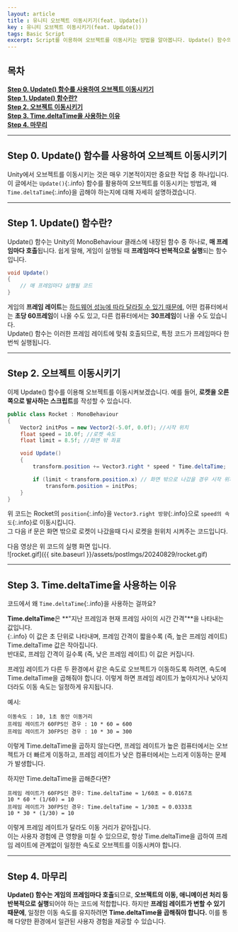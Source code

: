 ```yaml
---
layout: article 
title : 유니티 오브젝트 이동시키기(feat. Update())
key : 유니티 오브젝트 이동시키기(feat. Update())
tags: Basic Script 
excerpt: Script를 이용하여 오브젝트를 이동시키는 방법을 알아봅니다. Update() 함수의 원리와 사용 방법을 알아봅니다.
---
```


## 목차
**[Step 0. Update() 함수를 사용하여 오브젝트 이동시키기](#step-0-update-함수를-사용하여-오브젝트-이동시키기)**<br/>
**[Step 1. Update() 함수란?](#step-1-update-함수란)**<br/>
**[Step 2. 오브젝트 이동시키기](#step-2-오브젝트-이동시키기)**<br/>
**[Step 3. Time.deltaTime을 사용하는 이유](#step-3-timedeltatime을-사용하는-이유)**<br/>
**[Step 4. 마무리](#step-4-마무리)**<br/>

---
## Step 0. Update() 함수를 사용하여 오브젝트 이동시키기 

Unity에서 오브젝트를 이동시키는 것은 매우 기본적이지만 중요한 작업 중 하나입니다. 
이 글에서는 `Update()`{:.info} 함수를 활용하여 오브젝트를 이동시키는 방법과, 왜 `Time.deltaTime`{:.info}을 곱해야 하는지에 대해 자세히 설명하겠습니다.

---
## Step 1. Update() 함수란?

Update() 함수는 Unity의 MonoBehaviour 클래스에 내장된 함수 중 하나로, **매 프레임마다 호출**됩니다. 
쉽게 말해, 게임이 실행될 때 **프레임마다 반복적으로 실행**되는 함수입니다.

```cs
void Update()
{
    // 매 프레임마다 실행될 코드
}
```

게임의 **프레임 레이트**는 <u>하드웨어 성능에 따라 달라질 수 있기 때문에</u>, 어떤 컴퓨터에서는 **초당 60프레임**이 나올 수도 있고, 다른 컴퓨터에서는 **30프레임**이 나올 수도 있습니다.     
Update() 함수는 이러한 프레임 레이트에 맞춰 호출되므로, 특정 코드가 프레임마다 한 번씩 실행됩니다.

---
## Step 2. 오브젝트 이동시키기

이제 Update() 함수를 이용해 오브젝트를 이동시켜보겠습니다. 
예를 들어, **로켓을 오른쪽으로 발사하는 스크립트**를 작성할 수 있습니다.

```cs
public class Rocket : MonoBehaviour
{
    Vector2 initPos = new Vector2(-5.0f, 0.0f); //시작 위치
    float speed = 10.0f; //로켓 속도
    float limit = 8.5f; //화면 밖 좌표

    void Update()
    {
        transform.position += Vector3.right * speed * Time.deltaTime;

        if (limit < transform.position.x) // 화면 밖으로 나갔을 경우 시작 위치로 이동
            transform.position = initPos;
    }
}
```
위 코드는 Rocket의 `position`{:.info}을 `Vector3.right 방향`{:.info}으로 `speed의 속도`{:.info}로 이동시킵니다.     
그 다음 if 문은 화면 밖으로 로켓이 나갔을때 다시 로켓을 원위치 시켜주는 코드입니다.

다음 영상은 위 코드의 실행 화면 입니다.     
![rocket.gif]({{ site.baseurl }}/assets/postImgs/20240829/rocket.gif)

---
## Step 3. Time.deltaTime을 사용하는 이유

코드에서 왜 `Time.deltaTime`{:.info}을 사용하는 걸까요?

**Time.deltaTime**은 **"지난 프레임과 현재 프레임 사이의 시간 간격"**을 나타내는 값입니다.      
{:.info}
이 값은 초 단위로 나타내며, 프레임 간격이 짧을수록 (즉, 높은 프레임 레이트) Time.deltaTime 값은 작아집니다.     
반대로, 프레임 간격이 길수록 (즉, 낮은 프레임 레이트) 이 값은 커집니다.

프레임 레이트가 다른 두 환경에서 같은 속도로 오브젝트가 이동하도록 하려면, 속도에 Time.deltaTime을 곱해줘야 합니다. 
이렇게 하면 프레임 레이트가 높아지거나 낮아지더라도 이동 속도는 일정하게 유지됩니다.

예시:
```
이동속도 : 10, 1초 동안 이동거리
프레임 레이트가 60FPS인 경우 : 10 * 60 = 600 
프레임 레이트가 30FPS인 경우 : 10 * 30 = 300 
```
이렇게 Time.deltaTime을 곱하지 않는다면, 프레임 레이트가 높은 컴퓨터에서는 오브젝트가 더 빠르게 이동하고, 프레임 레이트가 낮은 컴퓨터에서는 느리게 이동하는 문제가 발생합니다.        

하지만 Time.deltaTime을 곱해준다면?

```
프레임 레이트가 60FPS인 경우: Time.deltaTime ≈ 1/60초 ≈ 0.0167초
10 * 60 * (1/60) = 10
프레임 레이트가 30FPS인 경우: Time.deltaTime ≈ 1/30초 ≈ 0.0333초
10 * 30 * (1/30) = 10 
```
이렇게 프레임 레이트가 달라도 이동 거리가 같아집니다.       
이는 사용자 경험에 큰 영향을 미칠 수 있으므로, 항상 Time.deltaTime을 곱하여 프레임 레이트에 관계없이 일정한 속도로 오브젝트를 이동시켜야 합니다.

---
## Step 4. 마무리 
**Update() 함수는 게임의 프레임마다 호출**되므로, **오브젝트의 이동, 애니메이션 처리 등 반복적으로 실행**되어야 하는 코드에 적합합니다. 하지만 **프레임 레이트가 변할 수 있기 때문에**, 일정한 이동 속도를 유지하려면 **Time.deltaTime을 곱해줘야 합니다.** 이를 통해 다양한 환경에서 일관된 사용자 경험을 제공할 수 있습니다.